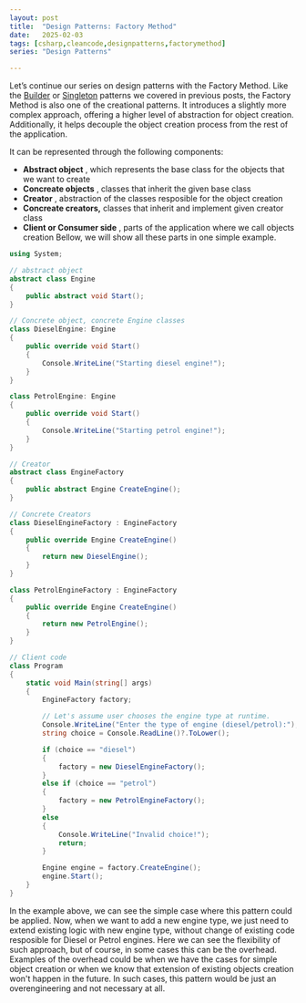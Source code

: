 ```yaml
---
layout: post
title:  "Design Patterns: Factory Method"
date:   2025-02-03
tags: [csharp,cleancode,designpatterns,factorymethod]
series: "Design Patterns"

---
```


Let’s continue our series on design patterns with the Factory Method. Like the [Builder](https://optimalcoder.net/design-patterns-builder) or [Singleton](https://optimalcoder.net/design-patterns-singleton) patterns we covered in previous posts, the Factory Method is also one of the creational patterns. It introduces a slightly more complex approach, offering a higher level of abstraction for object creation. Additionally, it helps decouple the object creation process from the rest of the application.

It can be represented through the following components:

- **Abstract object** , which represents the base class for the objects that we want to create
- **Concreate objects** , classes that inherit the given base class
- **Creator** , abstraction of the classes resposible for the object creation
- **Concreate creators,** classes that inherit and implement given creator class
- **Client or Consumer side** , parts of the application where we call objects creation
Bellow, we will show all these parts in one simple example.
  

```csharp
using System;

// abstract object
abstract class Engine
{
    public abstract void Start();
}

// Concrete object, concrete Engine classes
class DieselEngine: Engine
{
    public override void Start()
    {
        Console.WriteLine("Starting diesel engine!");
    }
}

class PetrolEngine: Engine
{
    public override void Start()
    {
        Console.WriteLine("Starting petrol engine!");
    }
}

// Creator
abstract class EngineFactory
{
    public abstract Engine CreateEngine();
}

// Concrete Creators
class DieselEngineFactory : EngineFactory
{
    public override Engine CreateEngine()
    {
        return new DieselEngine();
    }
}

class PetrolEngineFactory : EngineFactory
{
    public override Engine CreateEngine()
    {
        return new PetrolEngine();
    }
}

// Client code
class Program
{
    static void Main(string[] args)
    {
        EngineFactory factory;

        // Let's assume user chooses the engine type at runtime.
        Console.WriteLine("Enter the type of engine (diesel/petrol):");
        string choice = Console.ReadLine()?.ToLower();

        if (choice == "diesel")
        {
            factory = new DieselEngineFactory();
        }
        else if (choice == "petrol")
        {
            factory = new PetrolEngineFactory();
        }
        else
        {
            Console.WriteLine("Invalid choice!");
            return;
        }

        Engine engine = factory.CreateEngine();
        engine.Start();
    }
}

```

  

In the example above, we can see the simple case where this pattern could be applied. Now, when we want to add a new engine type, we just need to extend existing logic with new engine type, without change of existing code resposible for Diesel or Petrol engines. Here we can see the flexibility of such approach, but of course, in some cases this can be the overhead. Examples of the overhead could be when we have the cases for simple object creation or when we know that extension of existing objects creation won't happen in the future. In such cases, this pattern would be just an overengineering and not necessary at all.